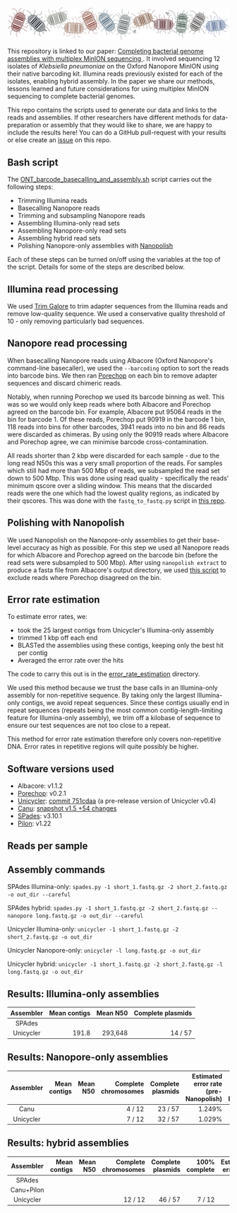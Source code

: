 <p align="center"><img src="logo.png" alt="Bacterial genome assemblies with multiplex-MinION sequencing"></p>

This repository is linked to our paper: [Completing bacterial genome assemblies with multiplex MinION sequencing
](https://sdfosidhfsidfjaosdjiodifjodifjsdof). It involved sequencing 12 isolates of _Klebsiella pneumoniae_ on the Oxford Nanopore MinION using their native barcoding kit. Illumina reads previously existed for each of the isolates, enabling hybrid assembly. In the paper we share our methods, lessons learned and future considerations for using multiplex MinION sequencing to complete bacterial genomes.

This repo contains the scripts used to generate our data and links to the reads and assemblies. If other researchers have different methods for data-preparation or assembly that they would like to share, we are happy to include the results here! You can do a GitHub pull-request with your results or else create an [issue](https://github.com/rrwick/Bacterial-genome-assemblies-with-multiplex-MinION-sequencing/issues) on this repo.


## Bash script

The [ONT_barcode_basecalling_and_assembly.sh](ONT_barcode_basecalling_and_assembly.sh) script carries out the following steps:
* Trimming Illumina reads
* Basecalling Nanopore reads
* Trimming and subsampling Nanopore reads
* Assembling Illumina-only read sets
* Assembling Nanopore-only read sets
* Assembling hybrid read sets
* Polishing Nanopore-only assemblies with [Nanopolish](https://github.com/jts/nanopolish)

Each of these steps can be turned on/off using the variables at the top of the script. Details for some of the steps are described below.


## Illumina read processing

We used [Trim Galore](https://www.bioinformatics.babraham.ac.uk/projects/trim_galore/) to trim adapter sequences from the Illumina reads and remove low-quality sequence. We used a conservative quality threshold of 10 - only removing particularly bad sequences.


## Nanopore read processing

When basecalling Nanopore reads using Albacore (Oxford Nanopore's command-line basecaller), we used the `--barcoding` option to sort the reads into barcode bins. We then ran [Porechop](https://github.com/rrwick/Porechop) on each bin to remove adapter sequences and discard chimeric reads.

Notably, when running Porechop we used its barcode binning as well. This was so we would only keep reads where both Albacore and Porechop agreed on the barcode bin. For example, Albacore put 95064 reads in the bin for barcode 1. Of these reads, Porechop put 90919 in the barcode 1 bin, 118 reads into bins for other barcodes, 3941 reads into no bin and 86 reads were discarded as chimeras. By using only the 90919 reads where Albacore and Porechop agree, we can minimise barcode cross-contamination.

All reads shorter than 2 kbp were discarded for each sample - due to the long read N50s this was a very small proportion of the reads. For samples which still had more than 500 Mbp of reads, we subsampled the read set down to 500 Mbp. This was done using read quality - specifically the reads' minimum qscore over a sliding window. This means that the discarded reads were the one which had the lowest quality regions, as indicated by their qscores. This was done with the `fastq_to_fastq.py` script in [this repo](https://github.com/rrwick/Fast5-to-Fastq).


## Polishing with Nanopolish

We used Nanopolish on the Nanopore-only assemblies to get their base-level accuracy as high as possible. For this step we used all Nanopore reads for which Albacore and Porechop agreed on the barcode bin (before the read sets were subsampled to 500 Mbp). After using `nanopolish extract` to produce a fasta file from Albacore's output directory, we used [this script](nanopolish_read_filter.py) to exclude reads where Porechop disagreed on the bin.


## Error rate estimation

To estimate error rates, we:
* took the 25 largest contigs from Unicycler's Illumina-only assembly
* trimmed 1 kbp off each end
* BLASTed the assemblies using these contigs, keeping only the best hit per contig
* Averaged the error rate over the hits

The code to carry this out is in the [error_rate_estimation](error_rate_estimation) directory.

We used this method because we trust the base calls in an Illumina-only assembly for non-repetitive sequence. By taking only the largest Illumina-only contigs, we avoid repeat sequences. Since these contigs usually end in repeat sequences (repeats being the most common contig-length-limiting feature for Illumina-only assembly), we trim off a kilobase of sequence to ensure our test sequences are not too close to a repeat.

This method for error rate estimation therefore only covers non-repetitive DNA. Error rates in repetitive regions will quite possibly be higher.


## Software versions used

* Albacore: v1.1.2
* [Porechop](https://github.com/rrwick/Porechop): v0.2.1
* [Unicycler](https://github.com/rrwick/Unicycler): [commit 751cdaa](https://github.com/rrwick/Unicycler/tree/751cdaa28c65ffd87ec331d3424a80bc338cfbfa) (a pre-release version of Unicycler v0.4)
* [Canu](http://canu.readthedocs.io/en/latest/): [snapshot v1.5 +54 changes](https://github.com/marbl/canu/tree/f356c2c3f2eb37b53c4e7bf11e927e3fdff4d747)
* [SPades](http://cab.spbu.ru/software/spades/): v3.10.1
* [Pilon](https://github.com/broadinstitute/pilon): v1.22


## Reads per sample


## Assembly commands

SPAdes Illumina-only: `spades.py -1 short_1.fastq.gz -2 short_2.fastq.gz -o out_dir --careful`

SPAdes hybrid: `spades.py -1 short_1.fastq.gz -2 short_2.fastq.gz --nanopore long.fastq.gz -o out_dir --careful`

Unicycler Illumina-only: `unicycler -1 short_1.fastq.gz -2 short_2.fastq.gz -o out_dir`

Unicycler Nanopore-only: `unicycler -l long.fastq.gz -o out_dir`

Unicycler hybrid: `unicycler -1 short_1.fastq.gz -2 short_2.fastq.gz -l long.fastq.gz -o out_dir`



## Results: Illumina-only assemblies

| Assembler | Mean contigs | Mean N50 | Complete plasmids |
| :-----:   | -----------: | -------: | ----------------: |
| SPAdes    |              |          |                   |
| Unicycler |        191.8 |  293,648 |           14 / 57 |


## Results: Nanopore-only assemblies

| Assembler | Mean contigs | Mean N50 | Complete chromosomes | Complete plasmids | Estimated error rate (pre-Nanopolish) | Estimated error rate (post-Nanopolish) |
| :-------: | -----------: | -------: | -------------------: | ----------------: | ------------------------------------: | -------------------------------------: |
| Canu      |              |          |               4 / 12 |           23 / 57 |                                1.249% |                                        |
| Unicycler |              |          |               7 / 12 |           32 / 57 |                                1.029% |                                        |


## Results: hybrid assemblies

| Assembler  | Mean contigs | Mean N50 | Complete chromosomes | Complete plasmids | 100% complete | Estimated error rate |
| :--------: | -----------: | -------: | -------------------: | ----------------: | ------------: | -------------------: |
| SPAdes     |              |          |                      |                   |               |                      |
| Canu+Pilon |              |          |                      |                   |               |                      |
| Unicycler  |              |          |              12 / 12 |           46 / 57 |        7 / 12 |                      |

